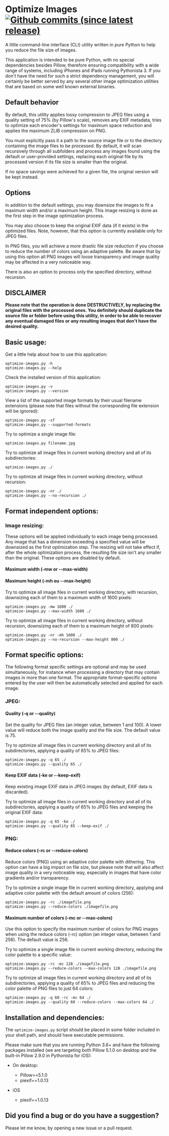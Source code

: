 # Optimize Images [![Github commits (since latest release)](https://img.shields.io/github/commits-since/victordomingos/optimize-images/latest.svg)](https://github.com/victordomingos/optimize-images)
A little command-line interface (CLI) utility written in pure Python to help
you reduce the file size of images.

This application is intended to be pure Python, with no special dependencies
besides Pillow, therefore ensuring compatibility with a wide range of systems,
including iPhones and iPads running Pythonista 3. If you don't have the need
for such a strict dependency management, you will certainly be better served
by any several other image optimization utilities that are based on some well
known external binaries.


## Default behavior 
By default, this utility applies lossy compression to JPEG files using a quality setting of 75% (by Pillow's scale), removes any EXIF metadata, tries to optimize each encoder's settings for maximum space reduction and applies the maximum ZLIB compression on PNG. 

You must explicitly pass it a path to the source image file or to the
directory containing the image files to be processed. By default, it will scan recursively through all subfolders and process any images found using the default or user-provided settings, replacing each original file by its processed version if its file size is smaller than the original.

If no space savings were achieved for a given file, the original version will be kept instead.

## Options
In addition to the default settings, you may downsize the images to fit a maximum width and/or a maximum height. This image resizing is done as the first step in the image optimization process. 

You may also choose to keep the original EXIF data (if it exists) in the optimized files. Note, however, that this option is currently available only for JPEG files. 

In PNG files, you will achieve a more drastic file size reduction if you choose to reduce the number of colors using an adaptive palette. Be aware that by using this option all PNG images will loose transparency and image quality may be affected in a very noticeable way.

There is also an option to process only the specified directory, without recursion.
  

## DISCLAIMER
**Please note that the operation is done DESTRUCTIVELY, by replacing the
original files with the processed ones. You definitely should duplicate the
source file or folder before using this utility, in order to be able to
recover any eventual damaged files or any resulting images that don't have the
desired quality.**
  
  
## Basic usage:

Get a little help about how to use this application:

`optimize-images.py -h`  
`optimize-images.py --help`


Check the installed version of this application:

`optimize-images.py -v`    
`optimize-images.py --version`
  

View a list of the supported image formats by their usual filename extensions (please note that files without the corresponding file extension will be ignored):

`optimize-images.py -sf`    
`optimize-images.py --supported-formats`
  
  
Try to optimize a single image file:

`optimize-images.py filename.jpg`

  
Try to optimize all image files in current working directory and all of its
subdirectories:

`optimize-images.py ./`


Try to optimize all image files in current working directory, without recursion:

`optimize-images.py -nr ./`  
`optimize-images.py --no-recursion ./`


## Format independent options:

### Image resizing:

These options will be applied individually to each image being processed. Any 
image that has a dimension exceeding a specified value will be downsized as 
the first optimization step. The resizing will not take effect if, after the 
whole optimization process, the resulting file size isn't any smaller than 
the original. These options are disabled by default.

#### Maximum width (-mw or --max-width)
#### Maximum height (-mh ou --max-height)


Try to optimize all image files in current working directory, with recursion, downsizing each of them to a maximum width of 1600 pixels:

`optimize-images.py -mw 1600 ./`  
`optimize-images.py --max-width 1600 ./`


Try to optimize all image files in current working directory, without recursion, downsizing each of them to a maximum height of 800 pixels:

`optimize-images.py -nr -mh 1600 ./`  
`optimize-images.py --no-recursion --max-height 800 ./`



## Format specific options:

The following format specific settings are optional and may be used
simultaneously, for instance when processing a directory that may
contain images in more than one format. The appropriate format-specific
options entered by the user will then be automatically selected and
applied for each image.

### JPEG:

#### Quality (-q or --quality)

Set the quality for JPEG files (an integer value, between 1 and 100).
A lower value will reduce both the image quality and the file size. The
default value is 75.

Try to optimize all image files in current working directory and all of its
subdirectories, applying a quality of 65% to JPEG files:

`optimize-images.py -q 65 ./`  
`optimize-images.py --quality 65 ./`
  

#### Keep EXIF data (-ke or --keep-exif)

Keep existing image EXIF data in JPEG images (by default, EXIF data is discarded).

Try to optimize all image files in current working directory and all of its
subdirectories, applying a quality of 65% to JPEG files and keeping the original EXIF data:

`optimize-images.py -q 65 -ke ./`  
`optimize-images.py --quality 65 --keep-exif ./`


### PNG:

#### Reduce colors (-rc or --reduce-colors)

Reduce colors (PNG) using an adaptive color palette with dithering.
This option can have a big impact on file size, but please note that
will also affect image quality in a very noticeable way, especially in
images that have color gradients and/or transparency.

Try to optimize a single image file in current working directory,
applying and adaptive color palette with the default amount of colors
(256):

`optimize-images.py -rc ./imagefile.png`  
`optimize-images.py --reduce-colors ./imagefile.png`


#### Maximum number of colors (-mc or --max-colors)

Use this option to specify the maximum number of colors for PNG
images when using the reduce colors (-rc) option (an integer value,
between 1 and 256). The default value is 256.

Try to optimize a single image file in current working directory,
reducing the color palette to a specific value:

`optimize-images.py -rc -mc 128 ./imagefile.png`  
`optimize-images.py --reduce-colors --max-colors 128 ./imagefile.png`

Try to optimize all image files in current working directory and all of
its subdirectories, applying a quality of 65% to JPEG files and
reducing the color palette of PNG files to just 64 colors:

`optimize-images.py -q 60 -rc -mc 64 ./`  
`optimize-images.py --quality 60 --reduce-colors --max-colors 64 ./`


## Installation and dependencies:

The `optimize-images.py` script should be placed in some folder included in your shell path, and should have executable permissions.

Please make sure that you are running Python 3.6+ and have the following packages installed (we are targeting both Pillow 5.1.0 on desktop and the
built-in Pillow 2.9.0 in Pythonista for iOS):

* On desktop:
  - Pillow==5.1.0
  - piexif==1.0.13

* iOS
  - piexif==1.0.13

  
## Did you find a bug or do you have a suggestion?

Please let me know, by opening a new issue or a pull request.
